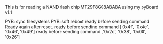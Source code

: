 This is for reading a NAND flash chip MT29F8G08ABABA using my pyBoard v1.1

>>>
PYB: sync filesystems
PYB: soft reboot
ready before sending command
Ready again after reset.
ready before sending command
['0x4f', '0x4e', '0x46', '0x49']
ready before sending command
['0x2c', '0x38', '0x00', '0x26']
